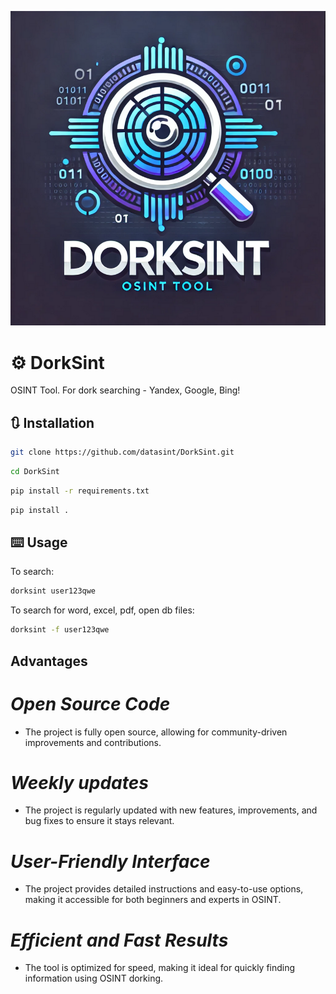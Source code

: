 ![Banner](Banner.png)


# ⚙️ DorkSint
OSINT Tool. For dork searching - Yandex, Google, Bing!


## 🔃 Installation

```bash
git clone https://github.com/datasint/DorkSint.git
```

```bash
cd DorkSint
```

```bash
pip install -r requirements.txt
```

```bash
pip install .
```

## ⌨️ Usage

To search:
```bash
dorksint user123qwe
```

To search for word, excel, pdf, open db files:
```bash
dorksint -f user123qwe
```


## Advantages

# *Open Source Code*
- The project is fully open source, allowing for community-driven improvements and contributions.


# *Weekly updates*
- The project is regularly updated with new features, improvements, and bug fixes to ensure it stays relevant.

# *User-Friendly Interface*
- The project provides detailed instructions and easy-to-use options, making it accessible for both beginners and experts in OSINT.

# *Efficient and Fast Results*
- The tool is optimized for speed, making it ideal for quickly finding information using OSINT dorking.
